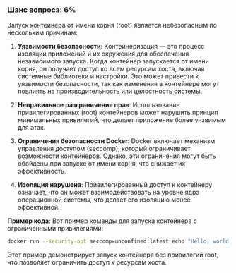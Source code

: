 ### Шанс вопроса: 6%

Запуск контейнера от имени корня (root) является небезопасным по нескольким причинам:

1. **Уязвимости безопасности**: Контейнеризация — это процесс изоляции приложений и их окружения для обеспечения независимого запуска. Когда контейнер запускается от имени корня, он получает доступ ко всем ресурсам хоста, включая системные библиотеки и настройки. Это может привести к уязвимости безопасности, так как изменения в контейнере могут повлиять на производительность или целостность системы.

2. **Неправильное разграничение прав**: Использование привилегированных (root) контейнеров может нарушить принцип минимальных привилегий, что делает приложение более уязвимым для атак.

3. **Ограничения безопасности Docker**: Docker включает механизм управления доступом (seccomp), который ограничивает возможности контейнеров. Однако, эти ограничения могут быть обойдены при запуске от имени корня, что снижает их эффективность.

4. **Изоляция нарушена**: Привилегированный доступ к контейнеру означает, что он может взаимодействовать на уровне ядра операционной системы, что делает его изоляцию менее эффективной.

**Пример кода**: Вот пример команды для запуска контейнера с ограниченными привилегиями:

```bash
docker run --security-opt seccomp=unconfined:latest echo "Hello, world!"
```
Этот пример демонстрирует запуск контейнера без привилегий root, что позволяет ограничить доступ к ресурсам хоста.